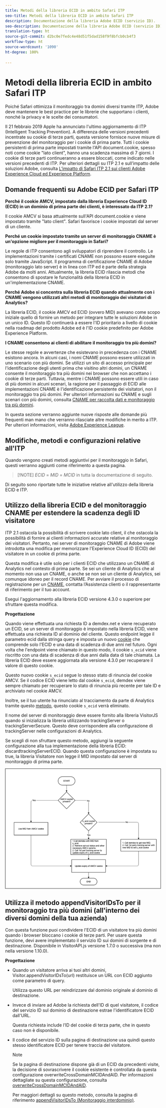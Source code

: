 ```yaml
---
title: Metodi della libreria ECID in ambito Safari ITP
seo-title: Metodi della libreria ECID in ambito Safari ITP
description: Documentazione della libreria Adobe ECID (servizio ID).
seo-description: Documentazione della libreria Adobe ECID (servizio ID).
translation-type: ht
source-git-commit: d2bc0e7fedc4e48d51f5dad158f9f8bfcb0cb4f3
workflow-type: ht
source-wordcount: '1090'
ht-degree: 100%

---
```



# Metodi della libreria ECID in ambito Safari ITP

Poiché Safari ottimizza il monitoraggio tra domini diversi tramite ITP, Adobe deve mantenere le best practice per le librerie che supportano i clienti, nonché la privacy e le scelte dei consumatori.

Il 21 febbraio 2019 Apple ha annunciato l&#39;ultimo aggiornamento di ITP (Intelligent Tracking Prevention). A differenza delle versioni precedenti incentrate su cookie di terze parti, questa versione fornisce nuove misure di prevenzione del monitoraggio per i cookie di prima parte. Tutti i cookie persistenti di prima parte impostati tramite l&#39;API document.cookie, spesso noti come cookie &quot;lato client&quot;, hanno una scadenza massima di 7 giorni. I cookie di terze parti continueranno a essere bloccati, come indicato nelle versioni precedenti di ITP. Per ulteriori dettagli su ITP 2.1 e sull’impatto delle soluzioni Adobe, consulta [L’impatto di Safari ITP 2.1 sui clienti Adobe Experience Cloud ed Experience Platform](https://medium.com/adobetech/safari-itp-2-1-impact-on-adobe-experience-cloud-customers-9439cecb55ac).

## Domande frequenti su Adobe ECID per Safari ITP

**Perché il cookie AMCV, impostato dalla libreria Experience Cloud ID (ECID) in un dominio di prima parte dei clienti, è interessato da ITP 2.1?**

Il cookie AMCV si basa attualmente sull&#39;API document.cookie e viene impostato tramite &quot;lato client&quot;. Safari favorisce i cookie impostati dal server di un cliente.

**Perché un cookie impostato tramite un server di monitoraggio CNAME è un&#39;opzione migliore per il monitoraggio in Safari?**

Le regole di ITP consentono agli sviluppatori di riprendere il controllo. Le implementazioni tramite i certificati CNAME non possono essere eseguite solo tramite JavaScript. Il programma di certificazione CNAME di Adobe (monitoraggio lato server) è in linea con ITP ed è parte della strategia Adobe da molti anni. Attualmente, la libreria ECID rilascia metodi che consentono di spostare le funzionalità della libreria ECID in un&#39;implementazione CNAME.

**Perché Adobe si concentra sulla libreria ECID quando attualmente con i CNAME vengono utilizzati altri metodi di monitoraggio dei visitatori di Analytics?**

La libreria ECID, il cookie AMCV ed ECID (ovvero MID) avevano come scopo iniziale quello di fornire un metodo per integrare tutte le soluzioni Adobe in un unico ID. Questo ID continuerà a essere l&#39;ID prioritario a livello di cookie nella roadmap del prodotto Adobe ed è l&#39;ID cookie predefinito per Adobe Experience Platform.

**I CNAME consentono ai clienti di abilitare il monitoraggio tra più domini?**

Le stesse regole e avvertenze che esistevano in precedenza con i CNAME esistono ancora. In alcuni casi, i nomi CNAME possono essere utilizzati in uno scenario con più domini. Se utilizzi un sito di accesso principale per l&#39;identificazione degli utenti prima che visitino altri domini, un CNAME consente il monitoraggio tra più domini nei browser che non accettano i cookie di terze parti. Tuttavia, mentre i CNAME possono essere utili in caso di più domini in alcuni scenari, la ragione per il passaggio di ECID alle implementazioni CNAME è l&#39;identificazione persistente dei visitatori, non il monitoraggio tra più domini. Per ulteriori informazioni su CNAME e sugli scenari con più domini, consulta [CNAME per raccolta dati e monitoraggio tra più domini](/help/reference/analytics-reference/cname.md).

In questa sezione verranno aggiunte nuove risposte alle domande più frequenti man mano che verranno rilasciate altre modifiche in merito a ITP. Per ulteriori informazioni, visita [Adobe Experience League](https://experienceleague.adobe.com/#recommended/solutions/analytics).

## Modifiche, metodi e configurazioni relative all&#39;ITP

Quando vengono creati metodi aggiuntivi per il monitoraggio in Safari, questi verranno aggiunti come riferimento a questa pagina.

>[!NOTE] *ECID* = *MID* = *MCID* in tutta la documentazione di seguito.

Di seguito sono riportate tutte le iniziative relative all&#39;utilizzo della libreria ECID e ITP.

## Utilizzo della libreria ECID e del monitoraggio CNAME per estendere la scadenza degli ID visitatore

ITP 2.1 ostacola la possibilità di scrivere cookie lato client, il che ostacola la possibilità di fornire ai clienti informazioni accurate relative al monitoraggio dei visitatori. Pertanto, nei server di monitoraggio CNAME di Adobe viene introdotta una modifica per memorizzare l&#39;Experience Cloud ID (ECID) del visitatore in un cookie di prima parte.

Questa modifica è utile solo per i clienti ECID che utilizzano un CNAME di Analytics nel contesto di prima parte. Se sei un cliente di Analytics che al momento non usa un CNAME, o anche se non sei un cliente di Analytics, sei comunque idoneo per il record CNAME. Per avviare il processo di registrazione per un [CNAME](https://docs.adobe.com/content/help/it-IT/core-services/interface/ec-cookies/cookies-first-party.html), contatta l’Assistenza clienti o il rappresentante di riferimento per il tuo account.

Esegui l&#39;aggiornamento alla libreria ECID versione 4.3.0 o superiore per sfruttare questa modifica.

**Progettazione**

Quando viene effettuata una richiesta ID a demdex.net e viene recuperato un ECID, se un server di monitoraggio è impostato nella libreria ECID, viene effettuata una richiesta ID al dominio del cliente. Questo endpoint legge il parametro ecid dalla stringa query e imposta un nuovo [cookie](/help/introduction/cookies.md) che comprende solo l&#39;ECID e una data di scadenza di due anni nel futuro. Ogni volta che l&#39;endpoint viene chiamato in questo modo, il cookie `s_ecid` viene riscritto con una data di scadenza di due anni dalla data di tale chiamata. La libreria ECID deve essere aggiornata alla versione 4.3.0 per recuperare il valore di questo cookie.

Questo nuovo cookie `s_ecid` segue lo stesso stato di rinuncia del cookie AMCV. Se il codice ECID viene letto dal cookie `s_ecid`, demdex viene sempre chiamato per recuperare lo stato di rinuncia più recente per tale ID e archiviato nel cookie AMCV.

Inoltre, se il tuo utente ha rinunciato al tracciamento da parte di Analytics tramite questo [metodo](https://docs.adobe.com/content/help/it-IT/analytics/implementation/js/opt-out.html), questo cookie `s_ecid` verrà eliminato.

Il nome del server di monitoraggio deve essere fornito alla libreria VisitorJS quando si inizializza la libreria utilizzando trackingServer o trackingServerSecure. Questo deve corrispondere alla configurazione di trackingServer nelle configurazioni di Analytics.

Se scegli di non sfruttare questo metodo, aggiungi la seguente configurazione alla tua implementazione della libreria ECID: discardtrackingServerECID. Quando questa configurazione è impostata su true, la libreria Visitatore non legge il MID impostato dal server di monitoraggio di prima parte.

![](assets/itp-proposal-v1.png)

## Utilizza il metodo appendVisitorIDsTo per il monitoraggio tra più domini (all&#39;interno dei diversi domini della tua azienda)

Con questa funzione puoi condividere l&#39;ECID di un visitatore tra più domini quando i browser bloccano i cookie di terze parti. Per usare questa funzione, devi avere implementato il servizio ID sui domini di sorgente e di destinazione. Disponibile in VisitorAPI.js versione 1.7.0 o successiva (ma non nella versione 1.10.0).

**Progettazione**

* Quando un visitatore arriva ai tuoi altri domini, Visitor.appendVisitorIDsTo(url) restituisce un URL con ECID aggiunto come parametro di query.

   Utilizza questo URL per reindirizzare dal dominio originale al dominio di destinazione.

* Invece di inviare ad Adobe la richiesta dell&#39;ID di quel visitatore, il codice del servizio ID sul dominio di destinazione estrae l&#39;identificatore ECID dall&#39;URL.

   Questa richiesta include l’ID del cookie di terza parte, che in questo caso non è disponibile.

* Il codice del servizio ID sulla pagina di destinazione usa quindi questo stesso identificatore ECID per tenere traccia del visitatore.

   >[!NOTE]
   >Se la pagina di destinazione dispone già di un ECID da precedenti visite, la decisione di sovrascrivere il cookie esistente è controllata da questa configurazione overwriteCrossDomainMCIDAndAID. Per informazioni dettagliate su questa configurazione, consulta [overwriteCrossDomainMCIDAndAID](/help/library/function-vars/overwrite-visitor-id.md).
   >
   >Per maggiori dettagli su questo metodo, consulta la pagina di riferimento [appendVisitorIDsTo (Monitoraggio interdominio)](/help/library/get-set/appendvisitorid.md).

